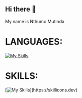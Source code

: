 ## Hi there 👋

My name is Nthumo Mutinda

# LANGUAGES:
[![My Skills](https://skillicons.dev/icons?i=js,html,css,wasm,cpp,py)](https://skillicons.dev)

# SKILLS:
[![My Skills](https://skillicons.dev/icons?i=docker,kubernetes,github,git,)](https://skillicons.dev)

<!--🌱 
**Nthumo/Nthumo** is a ✨ _special_ ✨ repository because its `README.md` (this file) appears on your GitHub profile.

Here are some ideas to get you started:

- 🔭 I’m currently working on ...

- 👯 I’m looking to collaborate on ...
- 🤔 I’m looking for help with ...
- 💬 Ask me about ...
- 📫 How to reach me: ...
- 😄 Pronouns: ...
- ⚡ Fun fact: ...
-->
